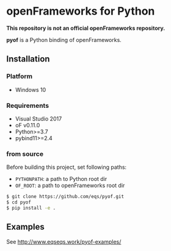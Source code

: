# openFrameworks for Python

**This repository is not an official openFrameworks repository.**

**pyof** is a Python binding of openFrameworks.

## Installation

### Platform

* Windows 10

### Requirements

* Visual Studio 2017
* oF v0.11.0
* Python>=3.7
* pybind11>=2.4

### from source

Before building this project, set following paths:
* `PYTHONPATH`: a path to Python root dir
* `OF_ROOT`: a path to openFrameworks root dir

```sh
$ git clone https://github.com/eqs/pyof.git
$ cd pyof
$ pip install -e .
```

## Examples

See http://www.eqseqs.work/pyof-examples/
